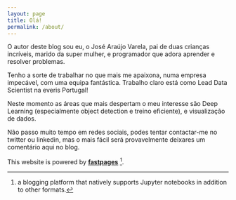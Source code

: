```yaml
---
layout: page
title: Olá!
permalink: /about/
---
```


O autor deste blog sou eu, o José Araújo Varela, pai de duas crianças incríveis, marido da super mulher, e programador que adora aprender e resolver problemas.

Tenho a sorte de trabalhar no que mais me apaixona, numa empresa impecável, com uma equipa fantástica. Trabalho claro está como Lead Data Scientist na everis Portugal!

Neste momento as áreas que mais despertam o meu interesse são Deep Learning (especialmente object detection e treino eficiente), e visualização de dados. 

Não passo muito tempo em redes sociais, podes tentar contactar-me no twitter ou linkedin, mas o mais fácil será provavelmente deixares um comentário aqui no blog.


This website is powered by **[fastpages](https://github.com/fastai/fastpages)** [^1].

[^1]:a blogging platform that natively supports Jupyter notebooks in addition to other formats.
